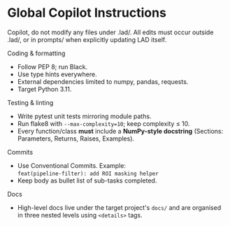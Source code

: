 # Global Copilot Instructions

Copilot, do not modify any files under .lad/.
All edits must occur outside .lad/, or in prompts/ when explicitly updating LAD itself.

Coding & formatting
* Follow PEP 8; run Black.
* Use type hints everywhere.
* External dependencies limited to numpy, pandas, requests.
* Target Python 3.11.

Testing & linting
* Write pytest unit tests mirroring module paths.
* Run flake8 with `--max-complexity=10`; keep complexity ≤ 10.
* Every function/class **must** include a **NumPy-style docstring** (Sections: Parameters, Returns, Raises, Examples).

Commits
* Use Conventional Commits. Example:  
  `feat(pipeline-filter): add ROI masking helper`
* Keep body as bullet list of sub-tasks completed.

Docs
* High-level docs live under the target project's `docs/` and are organised in three nested levels using `<details>` tags.
